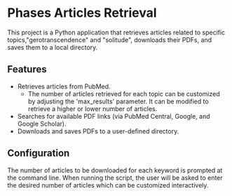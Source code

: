 # Phases Articles Retrieval

This project is a Python application that retrieves articles related to specific topics,"gerotranscendence" and "solitude", downloads their PDFs, and saves them to a local directory. 

## Features

- Retrieves articles from PubMed.
    - The number of articles retrieved for each topic can be customized by adjusting the 'max_results' parameter. It can be modified to retrieve a higher or lower number of articles.
- Searches for available PDF links (via PubMed Central, Google, and Google Scholar).
- Downloads and saves PDFs to a user-defined directory.

## Configuration

The number of articles to be downloaded for each keyword is prompted at the command line. When running the script, the user will be asked to enter the desired number of articles which can be customized interactively.





 
